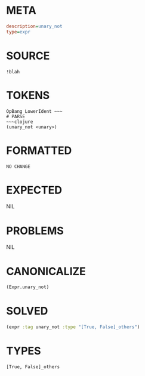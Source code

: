 # META
~~~ini
description=unary_not
type=expr
~~~
# SOURCE
~~~roc
!blah
~~~
# TOKENS
~~~text
OpBang LowerIdent ~~~
# PARSE
~~~clojure
(unary_not <unary>)
~~~
# FORMATTED
~~~roc
NO CHANGE
~~~
# EXPECTED
NIL
# PROBLEMS
NIL
# CANONICALIZE
~~~clojure
(Expr.unary_not)
~~~
# SOLVED
~~~clojure
(expr :tag unary_not :type "[True, False]_others")
~~~
# TYPES
~~~roc
[True, False]_others
~~~
